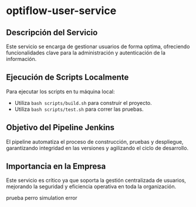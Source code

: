 # optiflow-user-service

## Descripción del Servicio
Este servicio se encarga de gestionar usuarios de forma optima, ofreciendo funcionalidades clave para la administración y autenticación de la información.

## Ejecución de Scripts Localmente
Para ejecutar los scripts en tu máquina local:
- Utiliza `bash scripts/build.sh` para construir el proyecto.
- Utiliza `bash scripts/test.sh` para correr las pruebas.

## Objetivo del Pipeline Jenkins
El pipeline automatiza el proceso de construcción, pruebas y despliegue, garantizando integridad en las versiones y agilizando el ciclo de desarrollo.

## Importancia en la Empresa
Este servicio es crítico ya que soporta la gestión centralizada de usuarios, mejorando la seguridad y eficiencia operativa en toda la organización.

prueba
perro
simulation error
